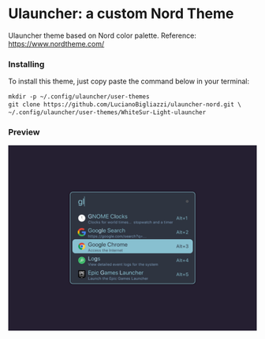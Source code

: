 # Ulauncher: a custom Nord Theme

Ulauncher theme based on Nord color palette.
Reference: https://www.nordtheme.com/

### Installing

To install this theme, just copy paste the command below in your terminal:

```
mkdir -p ~/.config/ulauncher/user-themes
git clone https://github.com/LucianoBigliazzi/ulauncher-nord.git \
~/.config/ulauncher/user-themes/WhiteSur-Light-ulauncher
```

### Preview

![Launcher preview: ](screenshot.png)

